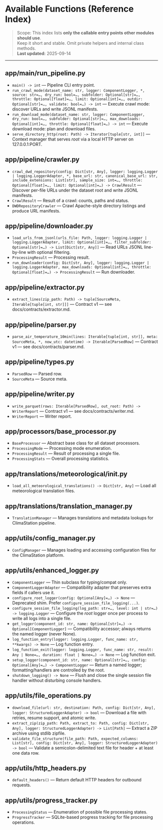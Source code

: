 # Available Functions (Reference Index)

> Scope: This index lists **only the callable entry points other modules should use**.  
> Keep it short and stable. Omit private helpers and internal class methods.  
> **Last updated:** 2025-09-14

---

## app/main/run_pipeline.py
- `main() -> int` — Pipeline CLI entry point.
- `run_crawl_mode(dataset_name: str, logger: ComponentLogger, *, source: str=…, dry_run: bool=…, subfolder: Optional[str]=…, throttle: Optional[float]=…, limit: Optional[int]=…, outdir: Optional[str]=…, validate: bool=…) -> int` — Execute crawl mode: discover URLs and write JSONL manifests.
- `run_download_mode(dataset_name: str, logger: ComponentLogger, dry_run: bool=…, subfolder: Optional[str]=…, max_downloads: Optional[int]=…, throttle: Optional[float]=…) -> int` — Execute download mode: plan and download files.
- `serve_directory_http(root: Path) -> Iterator[tuple[str, int]]` — Context manager that serves *root* via a local HTTP server on 127.0.0.1:PORT.

## app/pipeline/crawler.py
- `crawl_dwd_repository(config: Dict[str, Any], logger: logging.Logger | logging.LoggerAdapter, *, base_url: str, canonical_base_url: str, include_extensions: List[str], sample_size: int=…, throttle: Optional[float]=…, limit: Optional[int]=…) -> CrawlResult` — Discover per-file URLs under the dataset root and write JSONL manifests.
- `CrawlResult` — Result of a crawl: counts, paths and status.
- `DWDRepositoryCrawler` — Crawl Apache-style directory listings and produce URL manifests.

## app/pipeline/downloader.py
- `load_urls_from_jsonl(urls_file: Path, logger: logging.Logger | logging.LoggerAdapter, limit: Optional[int]=…, filter_subfolder: Optional[str]=…) -> List[Dict[str, Any]]` — Read URLs JSONL line-by-line with optional filtering.
- `ProcessingResult` — Processing result.
- `run_downloader(config: Dict[str, Any], logger: logging.Logger | logging.LoggerAdapter, max_downloads: Optional[int]=…, throttle: Optional[float]=…) -> ProcessingResult` — Run downloader.

## app/pipeline/extractor.py
- `extract_lines(zip_path: Path) -> tuple[SourceMeta, Iterable[tuple[int, str]]]` — Contract v1 — see docs/contracts/extractor.md.

## app/pipeline/parser.py
- `parse_air_temperature_10min(lines: Iterable[tuple[int, str]], meta: SourceMeta, *, now_utc: datetime) -> Iterable[ParsedRow]` — Contract v1 — see docs/contracts/parser.md.

## app/pipeline/types.py
- `ParsedRow` — Parsed row.
- `SourceMeta` — Source meta.

## app/pipeline/writer.py
- `write_parquet(rows: Iterable[ParsedRow], out_root: Path) -> WriterReport` — Contract v1 — see docs/contracts/writer.md.
- `WriterReport` — Writer report.

## app/processors/base_processor.py
- `BaseProcessor` — Abstract base class for all dataset processors.
- `ProcessingMode` — Processing mode enumeration.
- `ProcessingResult` — Result of processing a single file.
- `ProcessingStats` — Overall processing statistics.

## app/translations/meteorological/__init__.py
- `load_all_meteorological_translations() -> Dict[str, Any]` — Load all meteorological translation files.

## app/translations/translation_manager.py
- `TranslationManager` — Manages translations and metadata lookups for ClimaStation pipeline.

## app/utils/config_manager.py
- `ConfigManager` — Manages loading and accessing configuration files for the ClimaStation platform.

## app/utils/enhanced_logger.py
- `ComponentLogger` — Thin subclass for typing/compat only.
- `ComponentLoggerAdapter` — Compatibility adapter that preserves extra fields if callers use it.
- `configure_root_logger(config: Optional[Any]=…) -> None` — Deprecated shim. Prefer `configure_session_file_logging(...)`.
- `configure_session_file_logging(log_path: str=…, level: int | str=…) -> logging.Logger` — Configure the *root* logger once per process to write all logs into a single file.
- `get_logger(component_id: str, name: Optional[str]=…) -> Optional[ComponentLogger]` — Compatibility accessor; always returns the named logger (never None).
- `log_function_entry(logger: logging.Logger, func_name: str, **kwargs) -> None` — Log function entry.
- `log_function_exit(logger: logging.Logger, func_name: str, result: Any | None=…, duration: float | None=…) -> None` — Log function exit.
- `setup_logger(component_id: str, name: Optional[str]=…, config: Optional[Any]=…) -> ComponentLogger` — Return a named logger; formatting/handlers are controlled by the root.
- `shutdown_logging() -> None` — Flush and close the single session file handler without disturbing console handlers.

## app/utils/file_operations.py
- `download_file(url: str, destination: Path, config: Dict[str, Any], logger: StructuredLoggerAdapter) -> bool` — Download a file with retries, resume support, and atomic write.
- `extract_zip(zip_path: Path, extract_to: Path, config: Dict[str, Any], logger: StructuredLoggerAdapter) -> List[Path]` — Extract a ZIP archive using stdlib zipfile.
- `validate_file_structure(file_path: Path, expected_columns: List[str], config: Dict[str, Any], logger: StructuredLoggerAdapter) -> bool` — Validate a semicolon-delimited text file for header + at least one data row.

## app/utils/http_headers.py
- `default_headers()` — Return default HTTP headers for outbound requests.

## app/utils/progress_tracker.py
- `ProcessingStatus` — Enumeration of possible file processing states.
- `ProgressTracker` — SQLite-based progress tracking for file processing operations.
